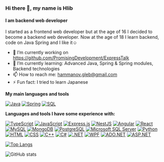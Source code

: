 ### Hi there 👋, my name is Hlib
#### I am backend web developer
I started as a frontend web developer but at the age of 16 I decided to become a backend web developer. Now at the age of 18 I learn backend, code on Java Spring and I like it☺

- 🔭 I’m currently working on https://github.com/PromisingDevelopment/ExpressTalk
- 🌱 I’m currently learning: Advanced Java, Spring & Spring modules, Backend technologies
- 📫 How to reach me: hammanov.gleb@gmail.com 
- ⚡ Fun fact: I tried to learn Japanese 

**My main languages and tools**  

[![Java](https://img.shields.io/badge/Java-007396?logo=java&logoColor=white)](https://www.oracle.com/java/)
[![Spring](https://img.shields.io/badge/Spring-6DB33F?logo=spring&logoColor=white)](https://spring.io/)
[![SQL](https://img.shields.io/badge/SQL-4479A1?logo=sql&logoColor=white)](https://www.postgresql.org/)


**Languages and tools I have some experience with:**  

[![TypeScript](https://img.shields.io/badge/TypeScript-3178C6?logo=typescript&logoColor=white)](https://www.typescriptlang.org/)
[![JavaScript](https://img.shields.io/badge/JavaScript-F7DF1E?logo=javascript&logoColor=black)](https://developer.mozilla.org/en-US/docs/Web/JavaScript)
[![Express.js](https://img.shields.io/badge/Express.js-000000?logo=express&logoColor=white)](https://expressjs.com/)
[![NestJS](https://img.shields.io/badge/NestJS-E0234E?logo=nestjs&logoColor=white)](https://nestjs.com/)
[![Angular](https://img.shields.io/badge/Angular-DD0031?logo=angular&logoColor=white)](https://angular.io/)
[![React](https://img.shields.io/badge/React-61DAFB?logo=react&logoColor=white)](https://reactjs.org/)
[![MySQL](https://img.shields.io/badge/MySQL-4479A1?logo=mysql&logoColor=white)](https://www.mysql.com/)
[![MongoDB](https://img.shields.io/badge/MongoDB-47A248?logo=mongodb&logoColor=white)](https://www.mongodb.com/)
[![PostgreSQL](https://img.shields.io/badge/PostgreSQL-336791?logo=postgresql&logoColor=white)](https://www.postgresql.org/)
[![Microsoft SQL Server](https://img.shields.io/badge/Microsoft_SQL_Server-CC2927?logo=microsoft-sql-server&logoColor=white)](https://www.microsoft.com/en-us/sql-server)
[![Python](https://img.shields.io/badge/Python-3776AB?logo=python&logoColor=white)](https://www.python.org/)
[![HTML](https://img.shields.io/badge/HTML-E34F26?logo=html5&logoColor=white)](https://developer.mozilla.org/en-US/docs/Web/HTML)
[![CSS](https://img.shields.io/badge/CSS-1572B6?logo=css3&logoColor=white)](https://developer.mozilla.org/en-US/docs/Web/CSS)
[![C++](https://img.shields.io/badge/C++-00599C?logo=cplusplus&logoColor=white)](https://isocpp.org/)
[![C#](https://img.shields.io/badge/C%23-239120?logo=csharp&logoColor=white)](https://docs.microsoft.com/en-us/dotnet/csharp/)
[![.NET](https://img.shields.io/badge/.NET-512BD4?logo=.net&logoColor=white)](https://dotnet.microsoft.com/)
[![WPF](https://img.shields.io/badge/WPF-4E8EE9)](https://docs.microsoft.com/en-us/dotnet/framework/wpf/)
[![ADO.NET](https://img.shields.io/badge/ADO.NET-512BD4?logo=microsoft-dotnet&logoColor=white)](https://docs.microsoft.com/en-us/dotnet/framework/data/adonet/)
[![ASP.NET](https://img.shields.io/badge/ASP.NET-512BD4?logo=.net&logoColor=white)](https://dotnet.microsoft.com/apps/aspnet)


[![Top Langs](https://github-readme-stats.vercel.app/api/top-langs/?username=Haguel)](https://github.com/anuraghazra/github-readme-stats)

![GitHub stats](https://github-readme-stats.vercel.app/api?username=Haguel&show_icons=true)  

